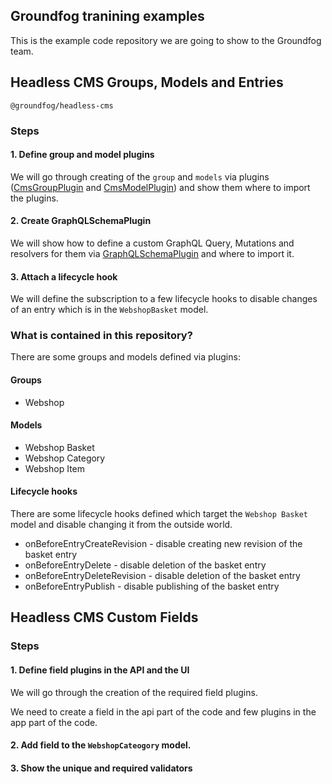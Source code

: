 ## Groundfog tranining examples


This is the example code repository we are going to show to the Groundfog team.

## Headless CMS Groups, Models and Entries

```
@groundfog/headless-cms
```

### Steps

#### 1. Define group and model plugins
We will go through creating of the `group` and `models` via plugins ([CmsGroupPlugin](https://github.com/webiny/webiny-js/blob/next/packages/api-headless-cms/src/plugins/CmsGroupPlugin.ts) and [CmsModelPlugin](https://github.com/webiny/webiny-js/blob/next/packages/api-headless-cms/src/plugins/CmsModelPlugin.ts)) and show them where to import the plugins.

#### 2. Create GraphQLSchemaPlugin

We will show how to define a custom GraphQL Query, Mutations and resolvers for them via [GraphQLSchemaPlugin](https://github.com/webiny/webiny-js/blob/next/packages/handler-graphql/src/plugins/GraphQLSchemaPlugin.ts) and where to import it.

#### 3. Attach a lifecycle hook

We will define the subscription to a few lifecycle hooks to disable changes of an entry which is in the `WebshopBasket` model.


### What is contained in this repository?

There are some groups and models defined via plugins:

#### Groups
* Webshop

#### Models
* Webshop Basket
* Webshop Category
* Webshop Item

#### Lifecycle hooks
There are some lifecycle hooks defined which target the `Webshop Basket` model and disable changing it from the outside world.
* onBeforeEntryCreateRevision - disable creating new revision of the basket entry
* onBeforeEntryDelete - disable deletion of the basket entry
* onBeforeEntryDeleteRevision - disable deletion of the basket entry
* onBeforeEntryPublish - disable publishing of the basket entry


## Headless CMS Custom Fields

### Steps

#### 1. Define field plugins in the API and the UI
We will go through the creation of the required field plugins.

We need to create a field in the api part of the code and few plugins in the app part of the code.

#### 2. Add field to the `WebshopCateogory` model.

#### 3. Show the unique and required validators


